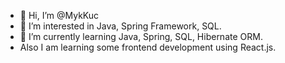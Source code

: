 - 👋 Hi, I’m @MykKuc
- 👀 I’m interested in Java, Spring Framework, SQL.
- 🌱 I’m currently learning Java, Spring, SQL, Hibernate ORM.
- Also I am learning some frontend development using React.js.


<!---
MykKuc/MykKuc is a ✨ special ✨ repository because its `README.md` (this file) appears on your GitHub profile.
You can click the Preview link to take a look at your changes.
--->
